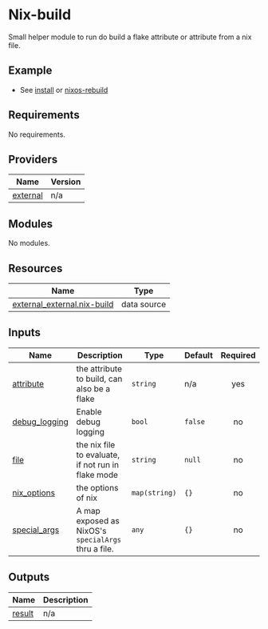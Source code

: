 # Nix-build

Small helper module to run do build a flake attribute or attribute from a nix
file.

## Example

- See [install](install.md) or [nixos-rebuild](nixos-rebuild.md)

<!-- BEGIN_TF_DOCS -->

## Requirements

No requirements.

## Providers

| Name                                                            | Version |
| --------------------------------------------------------------- | ------- |
| <a name="provider_external"></a> [external](#provider_external) | n/a     |

## Modules

No modules.

## Resources

| Name                                                                                                                        | Type        |
| --------------------------------------------------------------------------------------------------------------------------- | ----------- |
| [external_external.nix-build](https://registry.terraform.io/providers/hashicorp/external/latest/docs/data-sources/external) | data source |

## Inputs

| Name                                                                      | Description                                         | Type          | Default | Required |
| ------------------------------------------------------------------------- | --------------------------------------------------- | ------------- | ------- | :------: |
| <a name="input_attribute"></a> [attribute](#input_attribute)              | the attribute to build, can also be a flake         | `string`      | n/a     |   yes    |
| <a name="input_debug_logging"></a> [debug\_logging](#input_debug_logging) | Enable debug logging                                | `bool`        | `false` |    no    |
| <a name="input_file"></a> [file](#input_file)                             | the nix file to evaluate, if not run in flake mode  | `string`      | `null`  |    no    |
| <a name="input_nix_options"></a> [nix\_options](#input_nix_options)       | the options of nix                                  | `map(string)` | `{}`    |    no    |
| <a name="input_special_args"></a> [special\_args](#input_special_args)    | A map exposed as NixOS's `specialArgs` thru a file. | `any`         | `{}`    |    no    |

## Outputs

| Name                                                  | Description |
| ----------------------------------------------------- | ----------- |
| <a name="output_result"></a> [result](#output_result) | n/a         |

<!-- END_TF_DOCS -->
